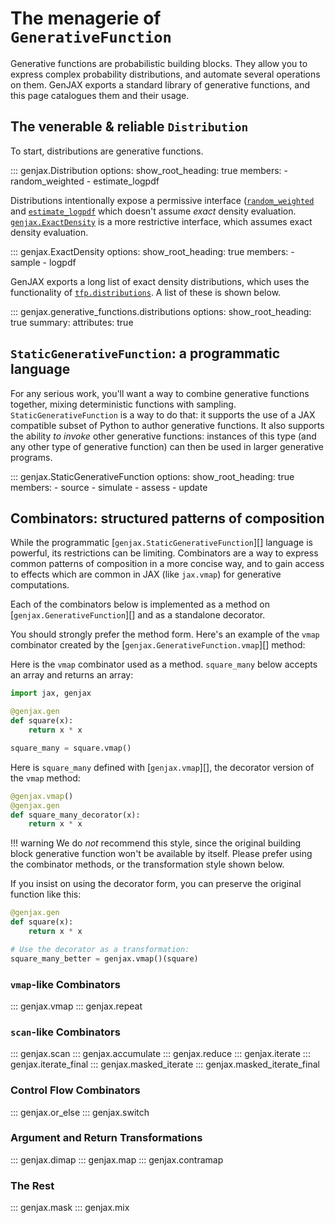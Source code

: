 # The menagerie of `GenerativeFunction`

Generative functions are probabilistic building blocks. They allow you to express complex probability distributions, and automate several operations on them. GenJAX exports a standard library of generative functions, and this page catalogues them and their usage.
## The venerable & reliable `Distribution`

To start, distributions are generative functions.

::: genjax.Distribution
    options:
        show_root_heading: true
        members:
          - random_weighted
          - estimate_logpdf

Distributions intentionally expose a permissive interface ([`random_weighted`](generative_functions.md#genjax.Distribution.random_weighted) and [`estimate_logpdf`](generative_functions.md#genjax.Distribution.estimate_logpdf) which doesn't assume _exact_ density evaluation. [`genjax.ExactDensity`](generative_functions.md#genjax.ExactDensity) is a more restrictive interface, which assumes exact density evaluation.

::: genjax.ExactDensity
    options:
        show_root_heading: true
        members:
          - sample
          - logpdf

GenJAX exports a long list of exact density distributions, which uses the functionality of [`tfp.distributions`](https://www.tensorflow.org/probability/api_docs/python/tfp/distributions). A list of these is shown below.

::: genjax.generative_functions.distributions
    options:
        show_root_heading: true
        summary:
          attributes: true

## `StaticGenerativeFunction`: a programmatic language

For any serious work, you'll want a way to combine generative functions together, mixing deterministic functions with sampling. `StaticGenerativeFunction` is a way to do that: it supports the use of a JAX compatible subset of Python to author generative functions. It also supports the ability _to invoke_ other generative functions: instances of this type (and any other type of generative function) can then be used in larger generative programs.

::: genjax.StaticGenerativeFunction
    options:
        show_root_heading: true
        members:
        - source
        - simulate
        - assess
        - update

## Combinators: structured patterns of composition

While the programmatic [`genjax.StaticGenerativeFunction`][] language is powerful, its restrictions can be limiting. Combinators are a way to express common patterns of composition in a more concise way, and to gain access to effects which are common in JAX (like `jax.vmap`) for generative computations.

Each of the combinators below is implemented as a method on [`genjax.GenerativeFunction`][] and as a standalone decorator.

You should strongly prefer the method form. Here's an example of the `vmap` combinator created by the [`genjax.GenerativeFunction.vmap`][] method:

Here is the `vmap` combinator used as a method. `square_many` below accepts an array and returns an array:

```python exec="yes" html="true" source="material-block" session="combinators"
import jax, genjax

@genjax.gen
def square(x):
    return x * x

square_many = square.vmap()
```

Here is `square_many` defined with [`genjax.vmap`][], the decorator version of the `vmap` method:

```python exec="yes" html="true" source="material-block" session="combinators"
@genjax.vmap()
@genjax.gen
def square_many_decorator(x):
    return x * x
```

!!! warning
    We do _not_ recommend this style, since the original building block generative function won't be available by itself. Please prefer using the combinator methods, or the transformation style shown below.

If you insist on using the decorator form, you can preserve the original function like this:

```python exec="yes" html="true" source="material-block" session="combinators"
@genjax.gen
def square(x):
    return x * x

# Use the decorator as a transformation:
square_many_better = genjax.vmap()(square)
```

### `vmap`-like Combinators

::: genjax.vmap
::: genjax.repeat

### `scan`-like Combinators

::: genjax.scan
::: genjax.accumulate
::: genjax.reduce
::: genjax.iterate
::: genjax.iterate_final
::: genjax.masked_iterate
::: genjax.masked_iterate_final

### Control Flow Combinators

::: genjax.or_else
::: genjax.switch

### Argument and Return Transformations

::: genjax.dimap
::: genjax.map
::: genjax.contramap

### The Rest

::: genjax.mask
::: genjax.mix
